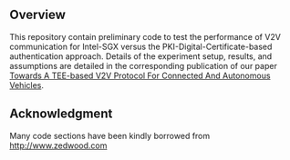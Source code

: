 Overview
--------------------
This repository contain preliminary code to test the performance of V2V communication for Intel-SGX versus the PKI-Digital-Certificate-based authentication approach. Details of the experiment setup, results, and assumptions are detailed in the corresponding publication of our paper [Towards A TEE-based V2V Protocol For Connected And Autonomous Vehicles](https://web.cse.ohio-state.edu/~lin.3021/file/AutoSec2022.pdf). 


Acknowledgment 
------------------
Many code sections have been kindly borrowed from http://www.zedwood.com